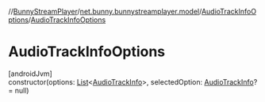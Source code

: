 //[BunnyStreamPlayer](../../../index.md)/[net.bunny.bunnystreamplayer.model](../index.md)/[AudioTrackInfoOptions](index.md)/[AudioTrackInfoOptions](-audio-track-info-options.md)

# AudioTrackInfoOptions

[androidJvm]\
constructor(options: [List](https://kotlinlang.org/api/core/kotlin-stdlib/kotlin.collections/-list/index.html)&lt;[AudioTrackInfo](../-audio-track-info/index.md)&gt;, selectedOption: [AudioTrackInfo](../-audio-track-info/index.md)? = null)